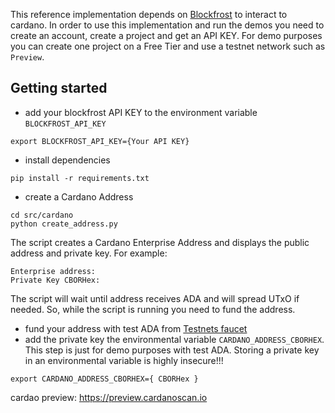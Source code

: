 This reference implementation depends on [Blockfrost](https://blockfrost.io) to interact to cardano. In order to use this implementation and run the demos you need to create an account, create a project and get an API KEY. For demo purposes you can create one project on a Free Tier and use a testnet network such as `Preview`.

## Getting started
- add your blockfrost API KEY to the environment variable `BLOCKFROST_API_KEY`
```
export BLOCKFROST_API_KEY={Your API KEY}
```
- install dependencies
```
pip install -r requirements.txt
```
-  create a Cardano Address
```
cd src/cardano
python create_address.py
```
The script creates a Cardano Enterprise Address and displays the public address and private key. For example:
```
Enterprise address: 
Private Key CBORHex:
```
The script will wait until address receives ADA and will spread UTxO if needed. So, while the script is running you need to fund the address.
- fund your address with test ADA from [Testnets faucet](https://docs.cardano.org/cardano-testnet/tools/faucet)
- add the private key the environmental variable `CARDANO_ADDRESS_CBORHEX`. This step is just for demo purposes with test ADA. Storing a private key in an environmental variable is highly insecure!!!
```
export CARDANO_ADDRESS_CBORHEX={ CBORHex }
```

cardao preview: https://preview.cardanoscan.io